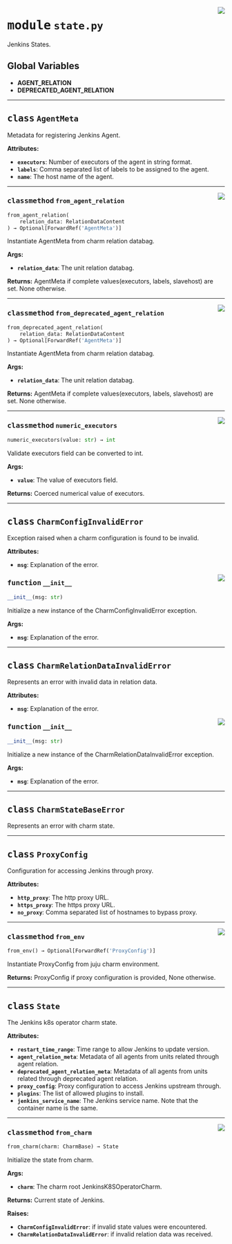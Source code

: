 <!-- markdownlint-disable -->

<a href="../src/state.py#L0"><img align="right" style="float:right;" src="https://img.shields.io/badge/-source-cccccc?style=flat-square"></a>

# <kbd>module</kbd> `state.py`
Jenkins States. 

**Global Variables**
---------------
- **AGENT_RELATION**
- **DEPRECATED_AGENT_RELATION**


---

## <kbd>class</kbd> `AgentMeta`
Metadata for registering Jenkins Agent. 



**Attributes:**
 
 - <b>`executors`</b>:  Number of executors of the agent in string format. 
 - <b>`labels`</b>:  Comma separated list of labels to be assigned to the agent. 
 - <b>`name`</b>:  The host name of the agent. 




---

<a href="../src/state.py#L103"><img align="right" style="float:right;" src="https://img.shields.io/badge/-source-cccccc?style=flat-square"></a>

### <kbd>classmethod</kbd> `from_agent_relation`

```python
from_agent_relation(
    relation_data: RelationDataContent
) → Optional[ForwardRef('AgentMeta')]
```

Instantiate AgentMeta from charm relation databag. 



**Args:**
 
 - <b>`relation_data`</b>:  The unit relation databag. 



**Returns:**
 AgentMeta if complete values(executors, labels, slavehost) are set. None otherwise. 

---

<a href="../src/state.py#L84"><img align="right" style="float:right;" src="https://img.shields.io/badge/-source-cccccc?style=flat-square"></a>

### <kbd>classmethod</kbd> `from_deprecated_agent_relation`

```python
from_deprecated_agent_relation(
    relation_data: RelationDataContent
) → Optional[ForwardRef('AgentMeta')]
```

Instantiate AgentMeta from charm relation databag. 



**Args:**
 
 - <b>`relation_data`</b>:  The unit relation databag. 



**Returns:**
 AgentMeta if complete values(executors, labels, slavehost) are set. None otherwise. 

---

<a href="../src/state.py#L71"><img align="right" style="float:right;" src="https://img.shields.io/badge/-source-cccccc?style=flat-square"></a>

### <kbd>classmethod</kbd> `numeric_executors`

```python
numeric_executors(value: str) → int
```

Validate executors field can be converted to int. 



**Args:**
 
 - <b>`value`</b>:  The value of executors field. 



**Returns:**
 Coerced numerical value of executors. 


---

## <kbd>class</kbd> `CharmConfigInvalidError`
Exception raised when a charm configuration is found to be invalid. 



**Attributes:**
 
 - <b>`msg`</b>:  Explanation of the error. 

<a href="../src/state.py#L33"><img align="right" style="float:right;" src="https://img.shields.io/badge/-source-cccccc?style=flat-square"></a>

### <kbd>function</kbd> `__init__`

```python
__init__(msg: str)
```

Initialize a new instance of the CharmConfigInvalidError exception. 



**Args:**
 
 - <b>`msg`</b>:  Explanation of the error. 





---

## <kbd>class</kbd> `CharmRelationDataInvalidError`
Represents an error with invalid data in relation data. 



**Attributes:**
 
 - <b>`msg`</b>:  Explanation of the error. 

<a href="../src/state.py#L49"><img align="right" style="float:right;" src="https://img.shields.io/badge/-source-cccccc?style=flat-square"></a>

### <kbd>function</kbd> `__init__`

```python
__init__(msg: str)
```

Initialize a new instance of the CharmRelationDataInvalidError exception. 



**Args:**
 
 - <b>`msg`</b>:  Explanation of the error. 





---

## <kbd>class</kbd> `CharmStateBaseError`
Represents an error with charm state. 





---

## <kbd>class</kbd> `ProxyConfig`
Configuration for accessing Jenkins through proxy. 



**Attributes:**
 
 - <b>`http_proxy`</b>:  The http proxy URL. 
 - <b>`https_proxy`</b>:  The https proxy URL. 
 - <b>`no_proxy`</b>:  Comma separated list of hostnames to bypass proxy. 




---

<a href="../src/state.py#L172"><img align="right" style="float:right;" src="https://img.shields.io/badge/-source-cccccc?style=flat-square"></a>

### <kbd>classmethod</kbd> `from_env`

```python
from_env() → Optional[ForwardRef('ProxyConfig')]
```

Instantiate ProxyConfig from juju charm environment. 



**Returns:**
  ProxyConfig if proxy configuration is provided, None otherwise. 


---

## <kbd>class</kbd> `State`
The Jenkins k8s operator charm state. 



**Attributes:**
 
 - <b>`restart_time_range`</b>:  Time range to allow Jenkins to update version. 
 - <b>`agent_relation_meta`</b>:  Metadata of all agents from units related through agent relation. 
 - <b>`deprecated_agent_relation_meta`</b>:  Metadata of all agents from units related through  deprecated agent relation. 
 - <b>`proxy_config`</b>:  Proxy configuration to access Jenkins upstream through. 
 - <b>`plugins`</b>:  The list of allowed plugins to install. 
 - <b>`jenkins_service_name`</b>:  The Jenkins service name. Note that the container name is the same. 




---

<a href="../src/state.py#L213"><img align="right" style="float:right;" src="https://img.shields.io/badge/-source-cccccc?style=flat-square"></a>

### <kbd>classmethod</kbd> `from_charm`

```python
from_charm(charm: CharmBase) → State
```

Initialize the state from charm. 



**Args:**
 
 - <b>`charm`</b>:  The charm root JenkinsK8SOperatorCharm. 



**Returns:**
 Current state of Jenkins. 



**Raises:**
 
 - <b>`CharmConfigInvalidError`</b>:  if invalid state values were encountered. 
 - <b>`CharmRelationDataInvalidError`</b>:  if invalid relation data was received. 



